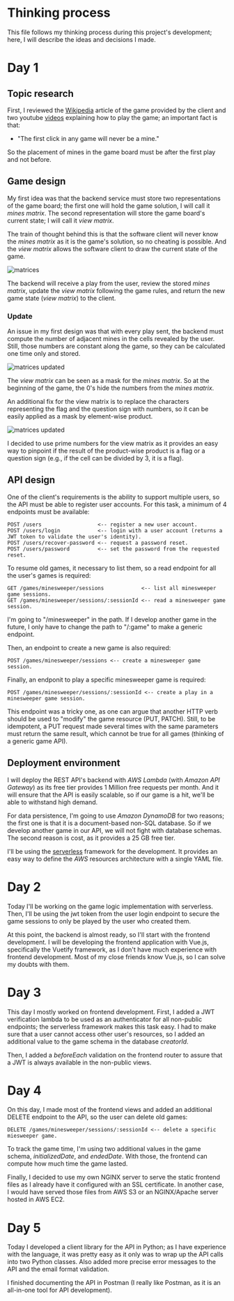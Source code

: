 # Thinking process

This file follows my thinking process during this project's development; here, I will describe the ideas and decisions I made.

# Day 1

## Topic research

First, I reviewed the [Wikipedia](<https://en.wikipedia.org/wiki/Minesweeper_(video_game)>) article of the game provided by the client and two youtube [videos](https://youtu.be/7B85WbEiYf4) explaining how to play the game; an important fact is that:

- "The first click in any game will never be a mine."

So the placement of mines in the game board must be after the first play and not before.

## Game design

My first idea was that the backend service must store two representations of the game board; the first one will hold the game solution, I will call it _mines matrix_. The second representation will store the game board's current state; I will call it _view matrix_.

The train of thought behind this is that the software client will never know the _mines matrix_ as it is the game's solution, so no cheating is possible. And the _view matrix_ allows the software client to draw the current state of the game.

![matrices](assets/matrices.png)

The backend will receive a play from the user, review the stored _mines matrix_, update the _view matrix_ following the game rules, and return the new game state (_view matrix_) to the client.

### Update

An issue in my first design was that with every play sent, the backend must compute the number of adjacent mines in the cells revealed by the user. Still, those numbers are constant along the game, so they can be calculated one time only and stored.

![matrices updated](assets/matrices-2.png)

The _view matrix_ can be seen as a mask for the _mines matrix_. So at the beginning of the game, the 0's hide the numbers from the _mines matrix_.

An additional fix for the view matrix is to replace the characters representing the flag and the question sign with numbers, so it can be easily applied as a mask by element-wise product.

![matrices updated](assets/matrices-3.png)

I decided to use prime numbers for the view matrix as it provides an easy way to pinpoint if the result of the product-wise product is a flag or a question sign (e.g., if the cell can be divided by 3, it is a flag).

## API design

One of the client's requirements is the ability to support multiple users, so the API must be able to register user accounts. For this task, a minimum of 4 endpoints must be available:

```
POST /users                  <-- register a new user account.
POST /users/login            <-- login with a user account (returns a JWT token to validate the user's identity).
POST /users/recover-password <-- request a password reset.
POST /users/password         <-- set the password from the requested reset.
```

To resume old games, it necessary to list them, so a read endpoint for all the user's games is required:

```
GET /games/minesweeper/sessions            <-- list all minesweeper game sessions.
GET /games/minesweeper/sessions/:sessionId <-- read a minesweeper game session.

```

I'm going to "/minesweeper" in the path. If I develop another game in the future, I only have to change the path to "/:game" to make a generic endpoint.

Then, an endpoint to create a new game is also required:

```
POST /games/minesweeper/sessions <-- create a minesweeper game session.

```

Finally, an endponit to play a specific minesweeper game is required:

```
POST /games/minesweeper/sessions/:sessionId <-- create a play in a minesweeper game session.

```

This endpoint was a tricky one, as one can argue that another HTTP verb should be used to "modify" the game resource (PUT, PATCH). Still, to be idempotent, a PUT request made several times with the same parameters must return the same result, which cannot be true for all games (thinking of a generic game API).

## Deployment environment

I will deploy the REST API's backend with _AWS Lambda_ (with _Amazon API Gateway_) as its free tier provides 1 Million free requests per month. And it will ensure that the API is easily scalable, so if our game is a hit, we'll be able to withstand high demand.

For data persistence, I'm going to use _Amazon DynamoDB_ for two reasons; the first one is that it is a document-based non-SQL database. So if we develop another game in our API, we will not fight with database schemas. The second reason is cost, as it provides a 25 GB free tier.

I'll be using the [serverless](https://www.serverless.com) framework for the development. It provides an easy way to define the _AWS_ resources architecture with a single YAML file.

# Day 2

Today I'll be working on the game logic implementation with serverless. Then, I'll be using the jwt token from the user login endpoint to secure the game sessions to only be played by the user who created them.

At this point, the backend is almost ready, so I'll start with the frontend development. I will be developing the frontend application with Vue.js, specifically the Vuetify framework, as I don't have much experience with frontend development. Most of my close friends know Vue.js, so I can solve my doubts with them.

# Day 3

This day I mostly worked on frontend development. First, I added a JWT verification lambda to be used as an authenticator for all non-public endpoints; the serverless framework makes this task easy.
I had to make sure that a user cannot access other user's resources, so I added an additional value to the game schema in the database _creatorId_.

Then, I added a _beforeEach_ validation on the frontend router to assure that a JWT is always available in the non-public views.

# Day 4

On this day, I made most of the frontend views and added an additional DELETE endpoint to the API, so the user can delete old games:

```
DELETE /games/minesweeper/sessions/:sessionId <-- delete a specific miesweeper game.

```

To track the game time, I'm using two additional values in the game schema, _initializedDate_, and _endedDate_. With those, the frontend can compute how much time the game lasted.

Finally, I decided to use my own NGINX server to serve the static frontend files as I already have it configured with an SSL certificate. In another case, I would have served those files from AWS S3 or an NGINX/Apache server hosted in AWS EC2.

# Day 5

Today I developed a client library for the API in Python; as I have experience with the language, it was pretty easy as it only was to wrap up the API calls into two Python classes. Also added more precise error messages to the API and the email format validation.

I finished documenting the API in Postman (I really like Postman, as it is an all-in-one tool for API development).

